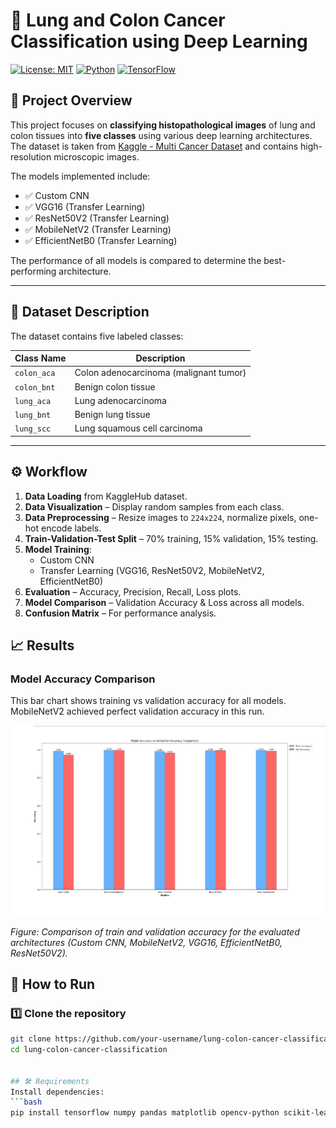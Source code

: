 # 🧪 Lung and Colon Cancer Classification using Deep Learning

[![License: MIT](https://img.shields.io/badge/License-MIT-blue.svg)](LICENSE)
[![Python](https://img.shields.io/badge/Python-3.8+-green.svg)]()
[![TensorFlow](https://img.shields.io/badge/TensorFlow-2.x-orange.svg)]()

## 📌 Project Overview
This project focuses on **classifying histopathological images** of lung and colon tissues into **five classes** using various deep learning architectures.  
The dataset is taken from [Kaggle - Multi Cancer Dataset](https://www.kaggle.com/datasets/obulisainaren/multi-cancer) and contains high-resolution microscopic images.

The models implemented include:
- ✅ Custom CNN
- ✅ VGG16 (Transfer Learning)
- ✅ ResNet50V2 (Transfer Learning)
- ✅ MobileNetV2 (Transfer Learning)
- ✅ EfficientNetB0 (Transfer Learning)

The performance of all models is compared to determine the best-performing architecture.

---

## 📂 Dataset Description
The dataset contains five labeled classes:

| Class Name   | Description |
|--------------|-------------|
| `colon_aca`  | Colon adenocarcinoma (malignant tumor) |
| `colon_bnt`  | Benign colon tissue |
| `lung_aca`   | Lung adenocarcinoma |
| `lung_bnt`   | Benign lung tissue |
| `lung_scc`   | Lung squamous cell carcinoma |


---

## ⚙️ Workflow
1. **Data Loading** from KaggleHub dataset.
2. **Data Visualization** – Display random samples from each class.
3. **Data Preprocessing** – Resize images to `224x224`, normalize pixels, one-hot encode labels.
4. **Train-Validation-Test Split** – 70% training, 15% validation, 15% testing.
5. **Model Training**:
   - Custom CNN
   - Transfer Learning (VGG16, ResNet50V2, MobileNetV2, EfficientNetB0)
6. **Evaluation** – Accuracy, Precision, Recall, Loss plots.
7. **Model Comparison** – Validation Accuracy & Loss across all models.
8. **Confusion Matrix** – For performance analysis.

## 📈 Results

### Model Accuracy Comparison
This bar chart shows training vs validation accuracy for all models. MobileNetV2 achieved perfect validation accuracy in this run.

![Model Accuracy vs Validation Accuracy Comparison](assets/plots/model_accuracy_comparison.png)

*Figure: Comparison of train and validation accuracy for the evaluated architectures (Custom CNN, MobileNetV2, VGG16, EfficientNetB0, ResNet50V2).*


## 🚀 How to Run

### 1️⃣ Clone the repository
```bash
git clone https://github.com/your-username/lung-colon-cancer-classification.git
cd lung-colon-cancer-classification


## 🛠 Requirements
Install dependencies:
```bash
pip install tensorflow numpy pandas matplotlib opencv-python scikit-learn tqdm plotly kagglehub

